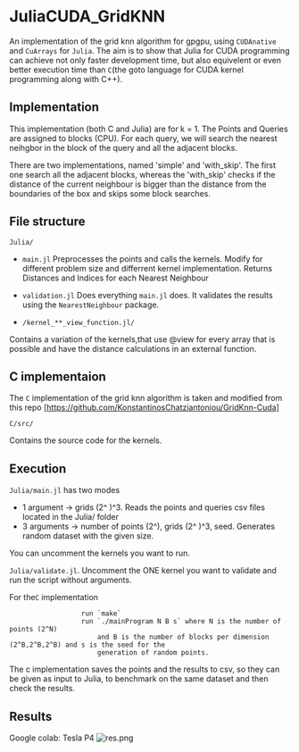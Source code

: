 # JuliaCUDA_GridKNN

An implementation of the grid knn algorithm for gpgpu, using `CUDAnative` and `CuArrays` for `Julia`.
The aim is to show that Julia for CUDA programming  can achieve not only faster development time, but also equivelent or even
better execution time than `C`(the goto language for CUDA kernel programming along with C++).

## Implementation
This implementation (both C and Julia) are for k = 1.
The Points and Queries are assigned to blocks (CPU). For each query, we will search the nearest neihgbor in the block of the query and 
all the adjacent blocks.

There are two implementations, named 'simple' and 'with_skip'. The first one search all the adjacent blocks, 
whereas the 'with_skip' checks if the distance of the current neighbour is bigger than the
distance from the boundaries of the box and skips some block searches.


## File structure

```Julia/```

+ `main.jl` Preprocesses the points and calls the kernels. Modify for different problem size and differrent kernel implementation. 
Returns Distances and Indices for each Nearest Neighbour

+ `validation.jl` Does everything `main.jl` does. It validates the results using the `NearestNeighbour` package.

+ `/kernel_**_view_function.jl/`

Contains a variation of the kernels,that use @view for every array that is possible and have the distance calculations
in an external function.


## C implementaion

The `C` implementation of the grid knn algorithm is taken and modified from this repo [https://github.com/KonstantinosChatziantoniou/GridKnn-Cuda]

```C/src/```

Contains the source code for the kernels.

## Execution

`Julia/main.jl` has two modes

+ 1 argument -> grids (2^ )^3. Reads the points and queries csv files located in the Julia/ folder
+ 3 arguments ->  number of points (2^), grids (2^ )^3, seed.  Generates random dataset with the given size.

You can uncomment the kernels you want to run.

`Julia/validate.jl`. Uncomment the ONE kernel you want to validate and run the script without arguments.

For the`C` implementation

                      run `make`
                      run `./mainProgram N B s` where N is the number of points (2^N) 
                          and B is the number of blocks per dimension (2^B,2^B,2^B) and s is the seed for the 
                          generation of random points.
The c implementation saves the points and the results to csv, so they can be given as input to Julia, to benchmark
on the same dataset and then check the results.

## Results
Google colab: Tesla P4
![res.png](https://raw.githubusercontent.com/KonstantinosChatziantoniou/JuliaCUDA_GridKNN/master/res.png)
